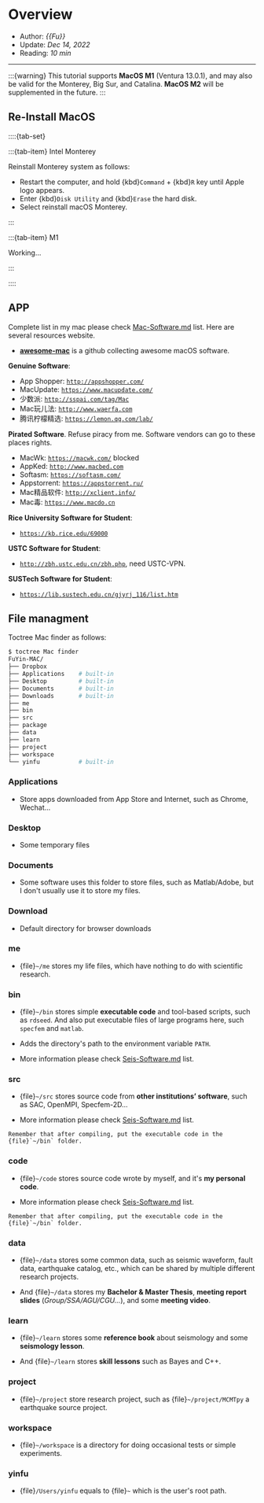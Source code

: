 # Overview

- Author: *{{Fu}}*
- Update: *Dec 14, 2022*
- Reading: *10 min*

---

:::{warning}
This tutorial supports **MacOS M1** (Ventura 13.0.1), and may also be valid for the Monterey, Big Sur, and Catalina. **MacOS M2** will be supplemented in the future.
:::



## Re-Install MacOS

::::{tab-set}

:::{tab-item} Intel Monterey

Reinstall Monterey system as follows:

- Restart the computer, and hold {kbd}`Command` + {kbd}`R` key until Apple logo appears.
- Enter {kbd}`Disk Utility` and {kbd}`Erase` the hard disk.
- Select reinstall macOS Monterey.

:::

:::{tab-item} M1

Working...

:::

::::



## APP

Complete list in my mac please check [Mac-Software.md](./macos_software/MacSoftware.md) list. Here are several resources website.

- [**awesome-mac**](https://github.com/jaywcjlove/awesome-mac) is a github collecting awesome macOS software.


**Genuine Software**:

* App Shopper: [`http://appshopper.com/`](http://appshopper.com/)
* MacUpdate: [`https://www.macupdate.com/`](https://www.macupdate.com/)
* 少数派: [`http://sspai.com/tag/Mac`](http://sspai.com/tag/Mac)
* Mac玩儿法: [`http://www.waerfa.com`](http://www.waerfa.com)
* 腾讯柠檬精选: [`https://lemon.qq.com/lab/`](https://lemon.qq.com/lab/)


**Pirated Software**. Refuse piracy from me. Software vendors can go to these places rights.

* MacWk: [`https://macwk.com/`](https://macwk.com/) blocked
* AppKed: [`http://www.macbed.com`](http://www.macbed.com)
* Softasm: [`https://softasm.com/`](https://softasm.com/)
* Appstorrent: [`https://appstorrent.ru/`](https://appstorrent.ru/)
* Mac精品软件: [`http://xclient.info/`](http://xclient.info/)
* Mac毒: [`https://www.macdo.cn`](https://www.macdo.cn)


**Rice University Software for Student**:

* [`https://kb.rice.edu/69000`](https://kb.rice.edu/69000)


**USTC Software for Student**:

* [`http://zbh.ustc.edu.cn/zbh.php`](http://zbh.ustc.edu.cn/zbh.php), need USTC-VPN.


**SUSTech Software for Student**:

* [`https://lib.sustech.edu.cn/gjyrj_116/list.htm`](https://lib.sustech.edu.cn/gjyrj_116/list.htm)



## File managment

Toctree Mac finder as follows:

```bash
$ toctree Mac finder
FuYin-MAC/
├── Dropbox
├── Applications    # built-in
├── Desktop         # built-in
├── Documents       # built-in
├── Downloads       # built-in
├── me
├── bin
├── src
├── package
├── data
├── learn
├── project
├── workspace
└── yinfu           # built-in
```


### Applications

- Store apps downloaded from App Store and Internet, such as Chrome, Wechat...

### Desktop

- Some temporary files

### Documents

- Some software uses this folder to store files, such as Matlab/Adobe, but I don't usually use it to store my files.

### Download

- Default directory for browser downloads

### me

- {file}`~/me` stores my life files, which have nothing to do with scientific research.


### bin

- {file}`~/bin` stores simple **executable code** and tool-based scripts, 
such as `rdseed`. And also put executable files of large programs here, such `specfem` and `matlab`.

- Adds the directory's path to the environment variable `PATH`.

- More information please check [Seis-Software.md](./Overview_file/SeisSoftware.md) list.


### src

- {file}`~/src` stores source code from **other institutions’ software**, such as SAC, OpenMPI, Specfem-2D...

- More information please check [Seis-Software.md](./Overview_file/SeisSoftware.md) list.

```{note}
Remember that after compiling, put the executable code in the {file}`~/bin` folder.
```


### code

- {file}`~/code` stores source code wrote by myself, and it's **my personal code**.

- More information please check [Seis-Software.md](./Overview_file/SeisSoftware.md) list.

```{note}
Remember that after compiling, put the executable code in the {file}`~/bin` folder.
```


### data

- {file}`~/data` stores some common data, such as seismic waveform, fault data, earthquake catalog, etc., which can be shared by multiple different research projects.

- And {file}`~/data` stores my **Bachelor & Master Thesis**, **meeting report slides** (*Group/SSA/AGU/CGU...*), and some **meeting video**.


### learn

- {file}`~/learn` stores some **reference book** about seismology and some **seismology lesson**.

- And {file}`~/learn` stores **skill lessons** such as Bayes and C++.



### project

- {file}`~/project` store research project, such as {file}`~/project/MCMTpy` a earthquake source project.


### workspace

- {file}`~/workspace` is a directory for doing occasional tests or simple experiments.


### yinfu

- {file}`/Users/yinfu` equals to {file}`~` which is the user's root path.


